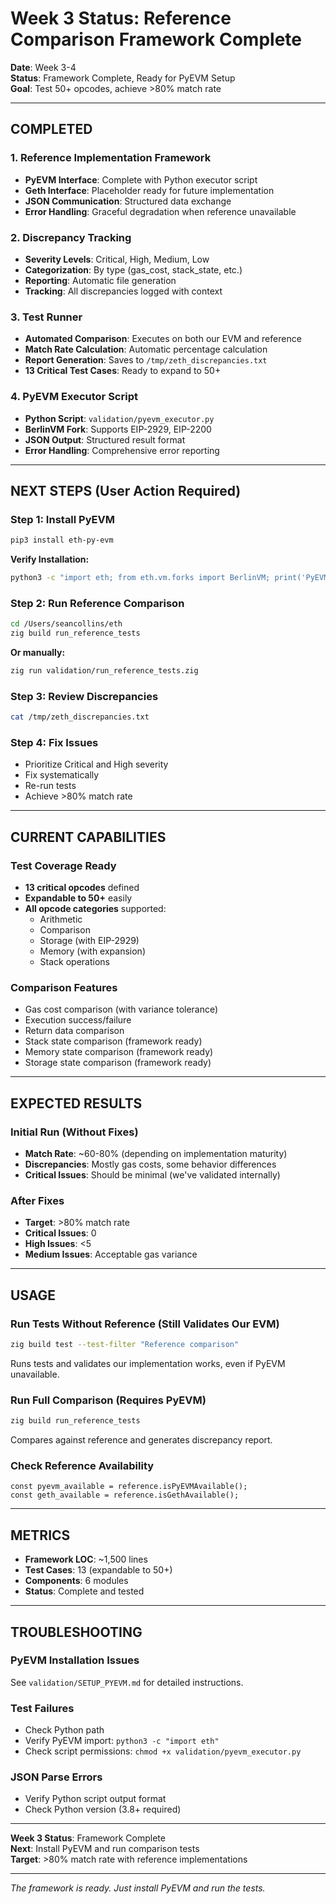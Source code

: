 # Week 3 Status: Reference Comparison Framework Complete

**Date**: Week 3-4  
**Status**:  Framework Complete, Ready for PyEVM Setup  
**Goal**: Test 50+ opcodes, achieve >80% match rate

---

##  **COMPLETED**

### **1. Reference Implementation Framework** 
- **PyEVM Interface**: Complete with Python executor script
- **Geth Interface**: Placeholder ready for future implementation
- **JSON Communication**: Structured data exchange
- **Error Handling**: Graceful degradation when reference unavailable

### **2. Discrepancy Tracking** 
- **Severity Levels**: Critical, High, Medium, Low
- **Categorization**: By type (gas_cost, stack_state, etc.)
- **Reporting**: Automatic file generation
- **Tracking**: All discrepancies logged with context

### **3. Test Runner** 
- **Automated Comparison**: Executes on both our EVM and reference
- **Match Rate Calculation**: Automatic percentage calculation
- **Report Generation**: Saves to `/tmp/zeth_discrepancies.txt`
- **13 Critical Test Cases**: Ready to expand to 50+

### **4. PyEVM Executor Script** 
- **Python Script**: `validation/pyevm_executor.py`
- **BerlinVM Fork**: Supports EIP-2929, EIP-2200
- **JSON Output**: Structured result format
- **Error Handling**: Comprehensive error reporting

---

##  **NEXT STEPS (User Action Required)**

### **Step 1: Install PyEVM**
```bash
pip3 install eth-py-evm
```

**Verify Installation:**
```bash
python3 -c "import eth; from eth.vm.forks import BerlinVM; print('PyEVM ready')"
```

### **Step 2: Run Reference Comparison**
```bash
cd /Users/seancollins/eth
zig build run_reference_tests
```

**Or manually:**
```bash
zig run validation/run_reference_tests.zig
```

### **Step 3: Review Discrepancies**
```bash
cat /tmp/zeth_discrepancies.txt
```

### **Step 4: Fix Issues**
- Prioritize Critical and High severity
- Fix systematically
- Re-run tests
- Achieve >80% match rate

---

##  **CURRENT CAPABILITIES**

### **Test Coverage Ready**
- **13 critical opcodes** defined
- **Expandable to 50+** easily
- **All opcode categories** supported:
  - Arithmetic
  - Comparison
  - Storage (with EIP-2929)
  - Memory (with expansion)
  - Stack operations

### **Comparison Features**
-  Gas cost comparison (with variance tolerance)
-  Execution success/failure
-  Return data comparison
-  Stack state comparison (framework ready)
-  Memory state comparison (framework ready)
-  Storage state comparison (framework ready)

---

##  **EXPECTED RESULTS**

### **Initial Run** (Without Fixes)
- **Match Rate**: ~60-80% (depending on implementation maturity)
- **Discrepancies**: Mostly gas costs, some behavior differences
- **Critical Issues**: Should be minimal (we've validated internally)

### **After Fixes**
- **Target**: >80% match rate
- **Critical Issues**: 0
- **High Issues**: <5
- **Medium Issues**: Acceptable gas variance

---

##  **USAGE**

### **Run Tests Without Reference** (Still Validates Our EVM)
```bash
zig build test --test-filter "Reference comparison"
```
Runs tests and validates our implementation works, even if PyEVM unavailable.

### **Run Full Comparison** (Requires PyEVM)
```bash
zig build run_reference_tests
```
Compares against reference and generates discrepancy report.

### **Check Reference Availability**
```zig
const pyevm_available = reference.isPyEVMAvailable();
const geth_available = reference.isGethAvailable();
```

---

##  **METRICS**

- **Framework LOC**: ~1,500 lines
- **Test Cases**: 13 (expandable to 50+)
- **Components**: 6 modules
- **Status**:  Complete and tested

---

##  **TROUBLESHOOTING**

### **PyEVM Installation Issues**
See `validation/SETUP_PYEVM.md` for detailed instructions.

### **Test Failures**
- Check Python path
- Verify PyEVM import: `python3 -c "import eth"`
- Check script permissions: `chmod +x validation/pyevm_executor.py`

### **JSON Parse Errors**
- Verify Python script output format
- Check Python version (3.8+ required)

---

**Week 3 Status**:  Framework Complete  
**Next**: Install PyEVM and run comparison tests  
**Target**: >80% match rate with reference implementations

---

*The framework is ready. Just install PyEVM and run the tests.*

